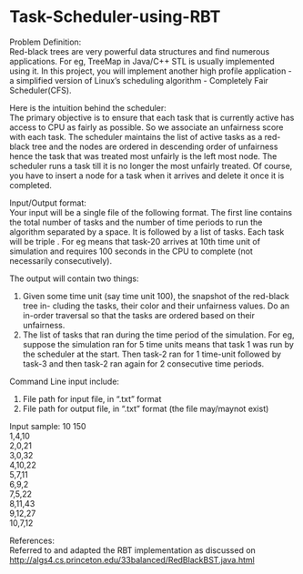 # Task-Scheduler-using-RBT
Problem Definition:     
Red-black trees are very powerful data structures and find numerous applications. For eg, TreeMap in Java/C++ STL is usually implemented using it. In this project, you will implement another high profile application - a simplified version of Linux’s scheduling algorithm - Completely Fair Scheduler(CFS).

Here is the intuition behind the scheduler:   
The primary objective is to ensure that each task that is currently active has access to CPU as fairly as possible. So we associate an unfairness score with each task. The scheduler maintains the list of active tasks as a red-black tree and the nodes are ordered in descending order of unfairness hence the task that was treated most unfairly is the left most node. The scheduler runs a task till it is no longer the most unfairly treated. Of course, you have to insert a node for a task when it arrives and delete it once it is completed.

Input/Output format:  
Your input will be a single file of the following format. The first line contains the total number of tasks and the number of time periods to run the algorithm separated by a space. It is followed by a list of tasks. Each task will be triple . For eg means that task-20 arrives at 10th time unit of simulation and requires 100 seconds in the CPU to complete (not necessarily consecutively).

The output will contain two things:   
1. Given some time unit (say time unit 100), the snapshot of the red-black tree in- cluding the tasks, their color and their unfairness values. Do an in-order traversal so that the tasks are ordered based on their unfairness.    
2. The list of tasks that ran during the time period of the simulation. For eg, suppose the simulation ran for 5 time units means that task 1 was run by the scheduler at the start. Then task-2 ran for 1 time-unit followed by task-3 and then task-2 ran again for 2 consecutive time periods.

Command Line input include:   
1. File path for input file, in “.txt” format   
2. File path for output file, in “.txt” format (the file may/maynot exist)

Input sample:
10 150    
1,4,10    
2,0,21    
3,0,32    
4,10,22   
5,7,11    
6,9,2   
7,5,22    
8,11,43   
9,12,27   
10,7,12   

References:   
Referred to and adapted the RBT implementation as discussed on    
http://algs4.cs.princeton.edu/33balanced/RedBlackBST.java.html 
